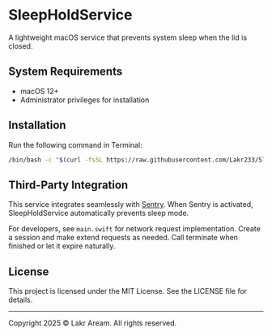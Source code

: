 # SleepHoldService

A lightweight macOS service that prevents system sleep when the lid is closed.

## System Requirements

- macOS 12+
- Administrator privileges for installation

## Installation

Run the following command in Terminal:

```bash
/bin/bash -c "$(curl -fsSL https://raw.githubusercontent.com/Lakr233/SleepHoldService/HEAD/net_install.sh)"
```

## Third-Party Integration

This service integrates seamlessly with [Sentry](https://github.com/Lakr233/Sentry). When Sentry is activated, SleepHoldService automatically prevents sleep mode.

For developers, see `main.swift` for network request implementation. Create a session and make extend requests as needed. Call terminate when finished or let it expire naturally.

## License

This project is licensed under the MIT License. See the LICENSE file for details.

---

Copyright 2025 © Lakr Aream. All rights reserved.

